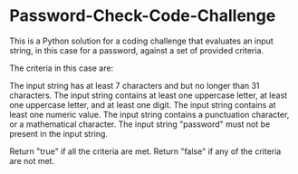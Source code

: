 # Password-Check-Code-Challenge
This is a Python solution for a coding challenge that evaluates an input string, in this case for a password, against a set of provided criteria.

The criteria in this case are:

  The input string has at least 7 characters and but no longer than 31 characters.
  The input string contains at least one uppercase letter, at least one uppercase letter, and at least one digit.
  The input string contains at least one numeric value.
  The input string contains a punctuation character, or a mathematical character.
  The input string "password" must not be present in the input string.

Return "true" if all the criteria are met.
Return "false" if any of the criteria are not met.
